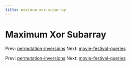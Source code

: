 ```yaml
---
title: maximum-xor-subarray
---
```




# Maximum Xor Subarray

Prev:
[permutation-inversions](permutation-inversions.md)
Next:
[movie-festival-queries](movie-festival-queries.md)

Prev:
[permutation-inversions](permutation-inversions.md)
Next:
[movie-festival-queries](movie-festival-queries.md)
